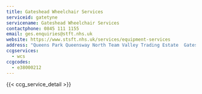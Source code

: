 ```yaml
---
title: Gateshead Wheelchair Services
serviceid: gatetyne
servicename: Gateshead Wheelchair Services
contactphone: 0845 111 1155
email: ges.enquiries@stft.nhs.uk
website: https://www.stsft.nhs.uk/services/equipment-services
address: "Queens Park Queensway North Team Valley Trading Estate  Gateshead Tyne and Wear NE11 0QD"
ccgservices:
  - wcs
ccgcodes:
  - e38000212
---
```


{{< ccg_service_detail >}}
